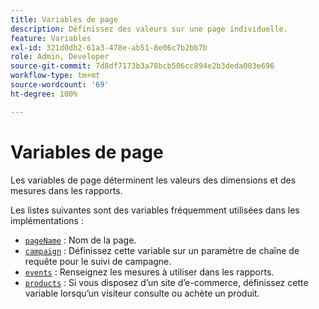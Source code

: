 ```yaml
---
title: Variables de page
description: Définissez des valeurs sur une page individuelle.
feature: Variables
exl-id: 321d0db2-61a3-478e-ab51-8e06c7b2bb7b
role: Admin, Developer
source-git-commit: 7d8df7173b3a78bcb506cc894e2b3deda003e696
workflow-type: tm+mt
source-wordcount: '69'
ht-degree: 100%

---
```


# Variables de page

Les variables de page déterminent les valeurs des dimensions et des mesures dans les rapports.

Les listes suivantes sont des variables fréquemment utilisées dans les implémentations :

* [`pageName`](pagename.md) : Nom de la page.
* [`campaign`](campaign.md) : Définissez cette variable sur un paramètre de chaîne de requête pour le suivi de campagne.
* [`events`](events/events-overview.md) : Renseignez les mesures à utiliser dans les rapports.
* [`products`](products.md) : Si vous disposez d’un site d’e-commerce, définissez cette variable lorsqu’un visiteur consulte ou achète un produit.
